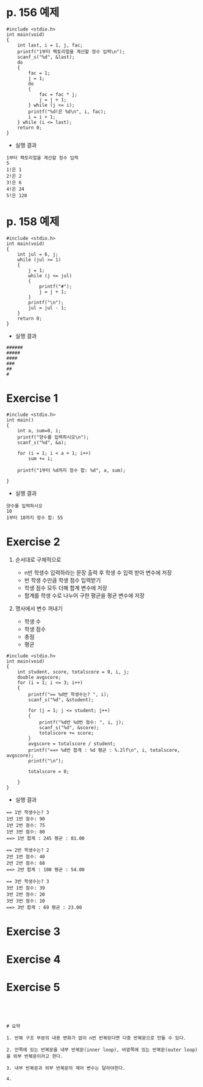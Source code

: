 # p. 156 예제
```
#include <stdio.h>
int main(void)
{
	int last, i = 1, j, fac;
	printf("1부터 팩토리얼을 계산할 정수 입력\n");
	scanf_s("%d", &last);
	do
	{
		fac = 1;
		j = 1;
		do
		{
			fac = fac * j;
			j = j + 1;
		} while (j <= i);
		printf("%d!은 %d\n", i, fac);
		i = i + 1;
	} while (i <= last);
	return 0;
}
```

- 실행 결과
```
1부터 팩토리얼을 계산할 정수 입력
5
1!은 1
2!은 2
3!은 6
4!은 24
5!은 120
```

# p. 158 예제
```
#include <stdio.h>
int main(void)
{
	int jul = 6, j;
	while (jul >= 1)
	{
		j = 1;
		while (j <= jul)
		{
			printf("#");
			j = j + 1;
		}
		printf("\n");
		jul = jul - 1;
	}
	return 0;
}
```

- 실행 결과
```
######
#####
####
###
##
#
```
# Exercise 1

```
#include <stdio.h>
int main()
{
	int a, sum=0, i;
	printf("양수를 입력하시오\n");
	scanf_s("%d", &a);

	for (i = 1; i < a + 1; i++)
		sum += i;

	printf("1부터 %d까지 정수 합: %d", a, sum);

}
```

- 실행 결과
```
양수를 입력하시오
10
1부터 10까지 정수 합: 55
```

# Exercise 2

1) 순서대로 구체적으로
   - n반 학생수 입력하라는 문장 출력 후 학생 수 입력 받아 변수에 저장
   - 반 학생 수만큼 학생 점수 입력받기
   - 학생 점수 모두 더해 합계 변수에 저장
   - 합계를 학생 수로 나누어 구한 평균을 평균 변수에 저장
  
2) 명사에서 변수 꺼내기
   - 학생 수
   - 학생 점수
   - 총점
   - 평균

```
#include <stdio.h>
int main(void)
{
	int student, score, totalscore = 0, i, j;
	double avgscore;
	for (i = 1; i <= 3; i++)
	{
		printf("== %d반 학생수는? ", i);
		scanf_s("%d", &student);

		for (j = 1; j <= student; j++)
		{
			printf("%d반 %d번 점수: ", i, j);
			scanf_s("%d", &score);
			totalscore += score;
		}
		avgscore = totalscore / student;
		printf("==> %d반 합계 : %d 평균 : %.2lf\n", i, totalscore, avgscore);
		printf("\n");

		totalscore = 0;

	}
}
```
- 실행 결과
```
== 1반 학생수는? 3
1반 1번 점수: 90
1반 2번 점수: 75
1반 3번 점수: 80
==> 1반 합계 : 245 평균 : 81.00

== 2반 학생수는? 2
2반 1번 점수: 40
2반 2번 점수: 68
==> 2반 합계 : 108 평균 : 54.00

== 3반 학생수는? 3
3반 1번 점수: 39
3반 2번 점수: 20
3반 3번 점수: 10
==> 3반 합계 : 69 평균 : 23.00
```


# Exercise 3

# Exercise 4

# Exercise 5

```




# 요약

1. 반복 구조 부분의 내용 변화가 없이 n번 반복된다면 다중 반복문으로 만들 수 있다.

2. 안쪽에 있는 반복문을 내부 반복문(inner loop), 바깥쪽에 있는 반복문(outer loop)을 외부 반복문이라고 한다.

3. 내부 반복문과 외부 반복문의 제어 변수는 달라야한다.

4. 
